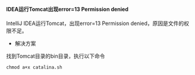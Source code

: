 #### IDEA运行Tomcat出现error=13 Permission denied

IntelliJ IDEA运行Tomcat，出现error=13 Permission denied，原因是文件的权限不足。

- 解决方案

找到Tomcat目录的bin目录，执行以下命令

```
chmod a+x catalina.sh
```